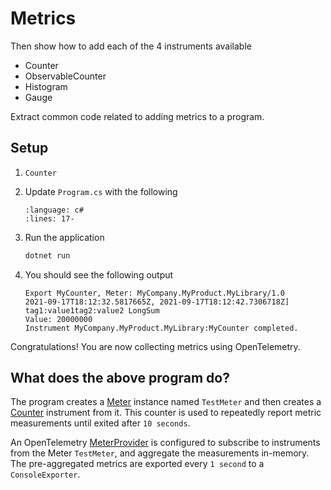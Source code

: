 # Metrics

Then show how to add each of the 4 instruments available

- Counter
- ObservableCounter
- Histogram
- Gauge

Extract common code related to adding metrics to a program.

## Setup

1. `Counter`
1. Update `Program.cs` with the following

    ```{literalinclude} ../../metrics/getting-started-counter/Program.cs
    :language: c#
    :lines: 17-
    ```

1. Run the application

    ```sh
    dotnet run
    ```

1. You should see the following output
    <!-- markdownlint-disable -->
    ```text
    Export MyCounter, Meter: MyCompany.MyProduct.MyLibrary/1.0
    2021-09-17T18:12:32.5817665Z, 2021-09-17T18:12:42.7306718Z] tag1:value1tag2:value2 LongSum
    Value: 20000000
    Instrument MyCompany.MyProduct.MyLibrary:MyCounter completed.
    ```
    <!-- markdownlint-enable -->

Congratulations! You are now collecting metrics using OpenTelemetry.

## What does the above program do?

The program creates a
[Meter](https://github.com/open-telemetry/opentelemetry-specification/blob/main/specification/metrics/api.md#meter)
instance named `TestMeter` and then creates a
[Counter](https://github.com/open-telemetry/opentelemetry-specification/blob/main/specification/metrics/api.md#counter)
instrument from it. This counter is used to repeatedly report metric measurements
until exited after `10 seconds`.

An OpenTelemetry
[MeterProvider](https://github.com/open-telemetry/opentelemetry-specification/blob/main/specification/metrics/api.md#meterprovider)
is configured to subscribe to instruments from the Meter `TestMeter`, and
aggregate the measurements in-memory. The pre-aggregated metrics are exported
every `1 second` to a `ConsoleExporter`.
